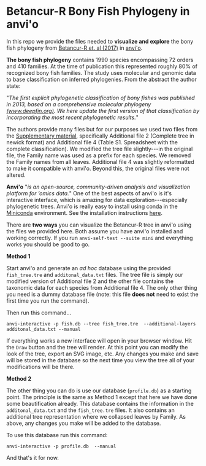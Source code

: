 # Betancur-R Bony Fish Phylogeny in anvi'o

In this repo we provide the files needed to **visualize and explore** the bony fish phylogeny from [Betancur-R et. al (2017)](https://link.springer.com/article/10.1186/s12862-017-0958-3) in [anvi'o](http://merenlab.org/software/anvio/).

**The bony fish phylogeny** contains 1990 species encompassing 72 orders and 410 families. At the time of publication this represented roughly 80% of recognized bony fish families. The study uses molecular and genomic data to base classification on inferred phylogenies. From the abstract the author state:

"*The first explicit phylogenetic classification of bony fishes was published in 2013, based on a comprehensive molecular phylogeny [(www.deepfin.org)](www.deepfin.org). We here update the first version of that classification by incorporating the most recent phylogenetic results.*"

The authors provide many files but for our purposes we used two files from the [Supplementary material](https://link.springer.com/article/10.1186/s12862-017-0958-3#SupplementaryMaterial), specifically Additional file 2 (Complete tree in newick format) and Additional file 4 (Table S1. Spreadsheet with the complete classification). We modified the tree file slightly---in the original file, the Family name was used as a prefix for each species. We removed the Family names from all leaves. Additional file 4 was slightly reformatted to make it compatible with anvi'o. Beyond this, the original files were not altered.

 **Anvi'o** "*is an open-source, community-driven analysis and visualization platform for ‘omics data.*" One of the best aspects of anvi'o is it's interactive interface, which is amazing for data exploration---especially phylogenetic trees. Anvi'o is really easy to install using conda in the [Miniconda](https://docs.conda.io/en/latest/miniconda.html) environment. See the installation instructions [here](http://merenlab.org/2016/06/26/installation-v2/).


There are **two ways** you can visualize the Betancur-R tree in anvi'o using the files we provided here. Both assume you have anvi'o installed and working correctly. If you run `anvi-self-test --suite mini` and everything works you should be good to go.

**Method 1**

Start anvi'o and generate an *ad hoc* database using the provided `fish_tree.tre` and `additonal_data.txt` files. The tree file is simply our modified version of Additional file 2 and the other file contains the taxonomic data for each species from Additional file 4. The only other thing you need is a dummy database file (note: this file **does not** need to exist the first time you run the command).  

Then run this command...

`anvi-interactive -p fish.db --tree fish_tree.tre  --additional-layers additonal_data.txt --manual`

 If everything works a new interface will open in your browser window. Hit the `Draw` button and the tree will render. At this point you can modify the look of the tree, export an SVG image, etc. Any changes you make and save will be stored in the database so the next time you view the tree all of your modifications will be there.

 **Method 2**

The other thing you can do is use our database (`profile.db`) as a starting point. The principle is the same as Method 1 except that here we have done some beautification already. This database contains the information in the `additonal_data.txt` and the `fish_tree.tre` files. It also contains an additional tree representation where we collapsed leaves by Family. As above, any changes you make will be added to the database.

To use this database run this command:

`anvi-interactive -p profile.db  --manual`

And that's it for now.
